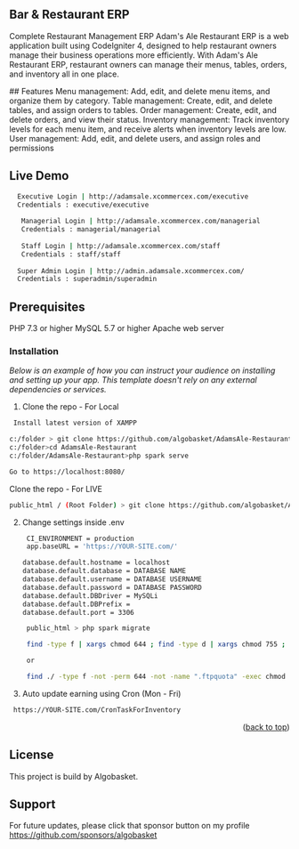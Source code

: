 ## Bar & Restaurant ERP 
Complete Restaurant Management ERP
Adam's Ale Restaurant ERP is a web application built using CodeIgniter 4, designed to help restaurant owners manage their business operations more efficiently. With Adam's Ale Restaurant ERP, restaurant owners can manage their menus, tables, orders, and inventory all in one place.

<p align="center"> 
</p>
## Features
Menu management: Add, edit, and delete menu items, and organize them by category.
Table management: Create, edit, and delete tables, and assign orders to tables.
Order management: Create, edit, and delete orders, and view their status.
Inventory management: Track inventory levels for each menu item, and receive alerts when inventory levels are low.
User management: Add, edit, and delete users, and assign roles and permissions

## Live Demo 
 ```sh
   Executive Login | http://adamsale.xcommercex.com/executive
   Credentials : executive/executive
   
    Managerial Login | http://adamsale.xcommercex.com/managerial
    Credentials : managerial/managerial
    
    Staff Login | http://adamsale.xcommercex.com/staff
    Credentials : staff/staff
   
   Super Admin Login | http://admin.adamsale.xcommercex.com/
   Credentials : superadmin/superadmin
```
## Prerequisites
PHP 7.3 or higher
MySQL 5.7 or higher
Apache web server

### Installation

_Below is an example of how you can instruct your audience on installing and setting up your app. This template doesn't rely on any external dependencies or services._


1. Clone the repo - For Local
  ```sh
   Install latest version of XAMPP
   ```
   ```sh
   c:/folder > git clone https://github.com/algobasket/AdamsAle-Restaurant.git
   c:/folder>cd AdamsAle-Restaurant
   c:/folder/AdamsAle-Restaurant>php spark serve

   Go to https://localhost:8080/
   ```
   Clone the repo - For LIVE
   ```sh
   public_html / (Root Folder) > git clone https://github.com/algobasket/AdamsAle-Restaurant.git .
   ```
2. Change settings inside .env
   ```sh
    CI_ENVIRONMENT = production
    app.baseURL = 'https://YOUR-SITE.com/'

   database.default.hostname = localhost
   database.default.database = DATABASE NAME
   database.default.username = DATABASE USERNAME 
   database.default.password = DATABASE PASSWORD
   database.default.DBDriver = MySQLi
   database.default.DBPrefix =
   database.default.port = 3306
   ```

   ```sh
    public_html > php spark migrate 
    ```

   ```sh
    find -type f | xargs chmod 644 ; find -type d | xargs chmod 755 ; chmod 750 . -c

    or

    find ./ -type f -not -perm 644 -not -name ".ftpquota" -exec chmod 644 -c {} \;; find ./ -type d -not -perm 755 -not -group nobody -exec chmod 755 -c {} \;
    ```
 3. Auto update earning using Cron (Mon - Fri)
   ```sh
    https://YOUR-SITE.com/CronTaskForInventory
   ```
<p align="right">(<a href="#readme-top">back to top</a>)</p>

## License
This project is build by Algobasket.

## Support
For future updates, please click that sponsor button on my profile
https://github.com/sponsors/algobasket 
